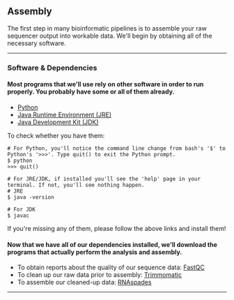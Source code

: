 ## Assembly

The first step in many bioinformatic pipelines is to assemble your raw sequencer output into workable data. We'll begin by obtaining all of the necessary software.

----

### Software & Dependencies  
#### Most programs that we'll use rely on other software in order to run properly. You probably have some or all of them already. 
 
- [Python]()
- [Java Runtime Environment (JRE)](https://www.java.com/en/)
- [Java Development Kit (JDK)](http://www.oracle.com/technetwork/java/javase/downloads/index.html)

To check whether you have them:
```
# For Python, you'll notice the command line change from bash's '$' to Python's '>>>'. Type quit() to exit the Python prompt.
$ python
>>> quit()
```
```
# For JRE/JDK, if installed you'll see the 'help' page in your terminal. If not, you'll see nothing happen.
# JRE
$ java -version

# For JDK
$ javac
```
If you're missing any of them, please follow the above links and install them!

#### Now that we have all of our dependencies installed, we'll download the programs that actually perform the analysis and assembly. 

- To obtain reports about the quality of our sequence data: [FastQC](http://www.bioinformatics.babraham.ac.uk/projects/fastqc/)
- To clean up our raw data prior to assembly: [Trimmomatic](http://www.usadellab.org/cms/index.php?page=trimmomatic)
- To assemble our cleaned-up data: [RNAspades](http://cab.spbu.ru/software/rnaspades/)

----
